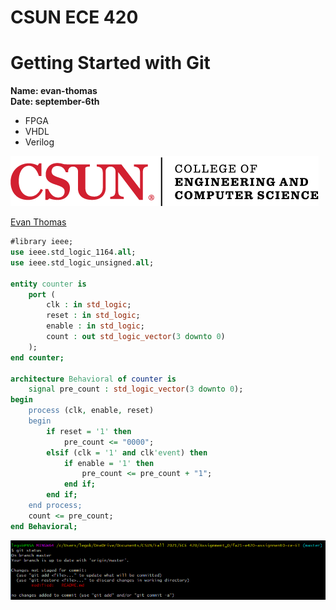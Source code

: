 # CSUN ECE 420  
# Getting Started with Git   
**Name: evan-thomas**  
**Date: september-6th**  

* FPGA  
* VHDL  
* Verilog  

![CSUN ENG](./img/csun_eng_logo.png)  

[Evan Thomas](https://github.com/ce-ET)  
```VHDL
#library ieee;
use ieee.std_logic_1164.all;
use ieee.std_logic_unsigned.all;

entity counter is
    port (
        clk : in std_logic;
        reset : in std_logic;
        enable : in std_logic;
        count : out std_logic_vector(3 downto 0)
    );
end counter;

architecture Behavioral of counter is
    signal pre_count : std_logic_vector(3 downto 0);
begin
    process (clk, enable, reset)
    begin
        if reset = '1' then
            pre_count <= "0000";
        elsif (clk = '1' and clk'event) then
            if enable = '1' then
                pre_count <= pre_count + "1";
            end if;
        end if;
    end process;
    count <= pre_count;
end Behavioral;
```  


![git status before stage](./img/git_stat.png)
